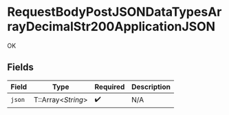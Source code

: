# RequestBodyPostJSONDataTypesArrayDecimalStr200ApplicationJSON

OK


## Fields

| Field              | Type               | Required           | Description        |
| ------------------ | ------------------ | ------------------ | ------------------ |
| `json`             | T::Array<*String*> | :heavy_check_mark: | N/A                |